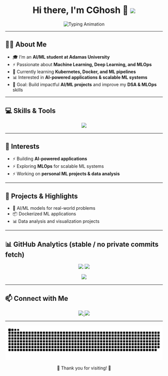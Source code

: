 <h1 align="center">
  Hi there, I'm CGhosh 👋  
  <img src="https://media.giphy.com/media/hvRJCLFzcasrR4ia7z/giphy.gif" width="35"/>
</h1>

<p align="center">
  <img src="https://readme-typing-svg.demolab.com?font=Fira+Code&size=22&duration=4000&pause=1000&color=00C2FF&center=true&vCenter=true&width=650&lines=AI+%26+ML+Student;MLOps+Learner;Exploring+Cloud+%26+DevOps;Always+Learning+New+Things" alt="Typing Animation">
</p>

---

## 👨‍💻 About Me  

- 🎓 I’m an **AI/ML student at Adamas University**  
- ⚡ Passionate about **Machine Learning, Deep Learning, and MLOps**  
- 🚀 Currently learning **Kubernetes, Docker, and ML pipelines**  
- 📊 Interested in **AI-powered applications & scalable ML systems**  
- 🎯 Goal: Build impactful **AI/ML projects** and improve my **DSA & MLOps** skills  

---

## 💻 Skills & Tools  

<p align="center">
  <img src="https://skillicons.dev/icons?i=python,cpp,docker,kubernetes,flask,git,github,pytorch,tensorflow,mysql" />
</p>

---

## 🚀 Interests  

- ⚡ Building **AI-powered applications**  
- ⚡ Exploring **MLOps** for scalable ML systems  
- ⚡ Working on **personal ML projects & data analysis**  

---

## 📂 Projects & Highlights  

- 🤖 AI/ML models for real-world problems  
- 📦 Dockerized ML applications  
- 📊 Data analysis and visualization projects  

---

## 📊 GitHub Analytics (stable / no private commits fetch)

<p align="center">
  <!-- Main public stats (no include_all_commits) -->
  <img src="https://github-readme-stats.vercel.app/api?username=CGhosh81&show_icons=true&theme=tokyonight&hide_border=true" height="165"/>
  <!-- Streak / contributions -->
  <img src="https://github-readme-streak-stats.herokuapp.com/?user=CGhosh81&theme=tokyonight&hide_border=true&date_format=j%20M%5B%20Y%5D" height="165"/>
</p>

<p align="center">
  <!-- Top languages -->
  <img src="https://github-readme-stats.vercel.app/api/top-langs/?username=CGhosh81&layout=compact&theme=tokyonight&hide_border=true" height="165"/>
</p>

---

## 📫 Connect with Me  

<p align="center">
  <a href="https://github.com/CGhosh81">
    <img src="https://img.shields.io/badge/GitHub-000?style=for-the-badge&logo=github&logoColor=white"/>
  </a>
  <a href="https://www.linkedin.com/in/chayan-ghosh07/">
    <img src="https://img.shields.io/badge/LinkedIn-0077b5?style=for-the-badge&logo=linkedin&logoColor=white"/>
  </a>
</p>

---

<p align="center">
  <img src="https://github.com/Platane/snk/raw/output/github-contribution-grid-snake.svg" alt="snake animation"/>
</p>

<p align="center">
  🌟 Thank you for visiting! 🌟
</p>
